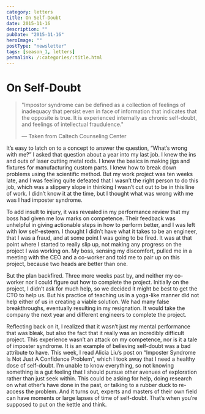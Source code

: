 ```yaml
---
category: letters
title: On Self-Doubt
date: 2015-11-16
description: ""
pubDate: "2015-11-16"
heroImage: ""
postType: "newsletter"
tags: [season_1, letters]
permalink: /:categories/:title.html
---
```


# On Self-Doubt

> "Impostor syndrome can be defined as a collection of feelings of inadequacy that persist even in face of information that indicates that the opposite is true. It is experienced internally as chronic self-doubt, and feelings of intellectual fraudulence."
>
> — Taken from Caltech Counseling Center


It’s easy to latch on to a concept to answer the question, “What’s wrong with me?” I asked that question about a year into my last job. I knew the ins and outs of laser cutting metal rods. I knew the basics in making jigs and fixtures for manufacturing custom parts. I knew how to break down problems using the scientific method. But my work project was ten weeks late, and I was feeling quite defeated that I wasn’t the right person to do this job, which was a slippery slope in thinking I wasn’t cut out to be in this line of work. I didn’t know it at the time, but I thought what was wrong with me was I had imposter syndrome.

To add insult to injury, it was revealed in my performance review that my boss had given me low marks on competence. Their feedback was unhelpful in giving actionable steps in how to perform better, and I was left with low self-esteem. I thought I didn’t have what it takes to be an engineer, that I was a fraud, and at some point I was going to be fired. It was at that point where I started to really slip up, not making any progress on the project I was working on. My boss, sensing my discomfort, pulled me in a meeting with the CEO and a co-worker and told me to pair up on this project, because two heads are better than one.

But the plan backfired. Three more weeks past by, and neither my co-worker nor I could figure out how to complete the project. Initially on the project, I didn’t ask for much help, so we decided it might be best to get the CTO to help us. But his practice of teaching us in a yoga-like manner did not help either of us in creating a viable solution. We had many false breakthroughs, eventually resulting in my resignation. It would take the company the next year and different engineers to complete the project.

Reflecting back on it, I realized that it wasn’t just my mental performance that was bleak, but also the fact that it really was an incredibly difficult project. This experience wasn’t an attack on my competence, nor is it a tale of imposter syndrome. It is an example of believing self-doubt was a bad attribute to have. This week, I read Alicia Liu’s post on “Imposter Syndrome Is Not Just A Confidence Problem”, which I took away that I need a healthy dose of self-doubt. I’m unable to know everything, so not knowing something is a gut feeling that I should pursue other avenues of exploration rather than just seek within. This could be asking for help, doing research on what other’s have done in the past, or talking to a rubber duck to re-access the problem. And it turns out, experts and masters of their own field can have moments or large lapses of time of self-doubt. That’s when you’re supposed to put on the kettle and think.
